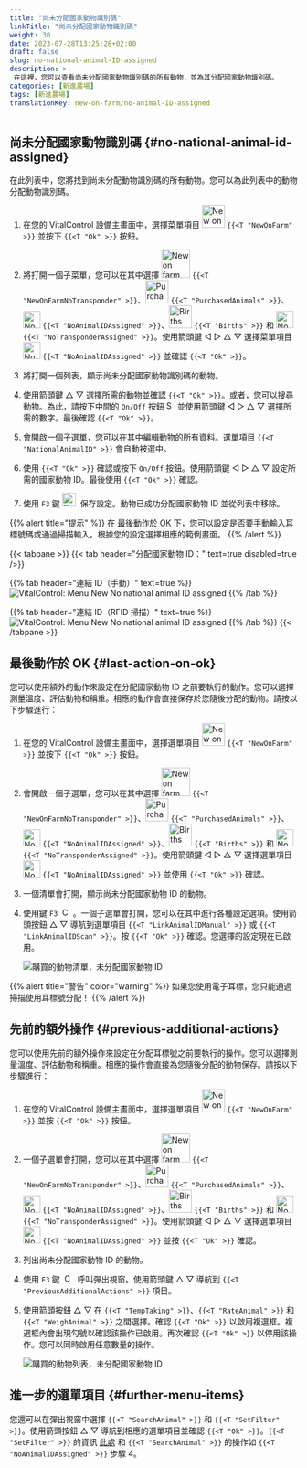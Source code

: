 ```yaml
---
title: "尚未分配國家動物識別碼"
linkTitle: "尚未分配國家動物識別碼"
weight: 30
date: 2023-07-28T13:25:28+02:00
draft: false
slug: no-national-animal-ID-assigned
description: >
 在這裡，您可以查看尚未分配國家動物識別碼的所有動物，並為其分配國家動物識別碼。
categories: [新進農場]
tags: [新進農場]
translationKey: new-on-farm/no-animal-ID-assigned
---
```

## 尚未分配國家動物識別碼 {#no-national-animal-id-assigned}

在此列表中，您將找到尚未分配動物識別碼的所有動物。您可以為此列表中的動物分配動物識別碼。

1. 在您的 VitalControl 設備主畫面中，選擇菜單項目 <img src="/icons/main/new-on-farm.svg" width="40" align="bottom" alt="New on farm" /> `{{<T "NewOnFarm" >}}` 並按下 `{{<T "Ok" >}}` 按鈕。

2.  將打開一個子菜單，您可以在其中選擇 <img src="/icons/registration/new-on-farm-no-transponder.svg" width="50" align="bottom" alt="New on farm, no transponder" /> `{{<T "NewOnFarmNoTransponder" >}}`、<img src="/icons/main/new-on-farm.svg" width="40" align="bottom" alt="Purchased animals" /> `{{<T "PurchasedAnimals" >}}`、<img src="/icons/registration/no-eartag-number.svg" width="30" align="bottom" alt="No national animal ID" /> `{{<T "NoAnimalIDAssigned" >}}`、<img src="/icons/main/births.svg" width="40" align="bottom" alt="Births" /> `{{<T "Births" >}}` 和 <img src="/icons/registration/no-transponder.svg" width="30" align="bottom" alt="No transponder assigned" /> `{{<T "NoTransponderAssigned" >}}`。使用箭頭鍵 ◁ ▷ △ ▽ 選擇菜單項目 <img src="/icons/registration/no-eartag-number.svg" width="30" align="bottom" alt="No national animal ID" /> `{{<T "NoAnimalIDAssigned" >}}` 並確認 `{{<T "Ok" >}}`。

3. 將打開一個列表，顯示尚未分配國家動物識別碼的動物。

4. 使用箭頭鍵 △ ▽ 選擇所需的動物並確認 `{{<T "Ok" >}}`。或者，您可以搜尋動物。為此，請按下中間的 `On/Off` 按鈕 <img src="/icons/footer/search.svg" width="15" align="bottom" alt="Search" /> 並使用箭頭鍵 ◁ ▷ △ ▽ 選擇所需的數字。最後確認 `{{<T "Ok" >}}`。

5. 會開啟一個子選單，您可以在其中編輯動物的所有資料。選單項目 `{{<T "NationalAnimalID" >}}` 會自動被選中。

6. 使用 `{{<T "Ok" >}}` 確認或按下 `On/Off` 按鈕。使用箭頭鍵 ◁ ▷ △ ▽ 設定所需的國家動物 ID。最後使用 `{{<T "Ok" >}}` 確認。

7. 使用 `F3` 鍵 <img src="/icons/footer/save.svg" width="24" align="bottom" alt="Save" />&nbsp; 保存設定。動物已成功分配國家動物 ID 並從列表中移除。

{{% alert title="提示" %}}
在 [最後動作於 OK](#last-action-on-ok) 下，您可以設定是否要手動輸入耳標號碼或通過掃描輸入。根據您的設定選擇相應的範例畫面。
{{% /alert %}}

{{< tabpane >}}
{{< tab header="分配國家動物 ID：" text=true disabled=true />}}

{{% tab header="連結 ID（手動）" text=true %}}
![VitalControl: Menu New No national animal ID assigned](../images/noanimalID.png "連結 ID（手動）")
{{% /tab %}}

{{% tab header="連結 ID（RFID 掃描）" text=true %}}
![VitalControl: Menu New No national animal ID assigned](../images/noanimalID-scan.png "連結 ID（RFID 掃描）")
{{% /tab %}}
{{< /tabpane >}}

## 最後動作於 OK {#last-action-on-ok}

您可以使用額外的動作來設定在分配國家動物 ID 之前要執行的動作。您可以選擇測量溫度、評估動物和稱重。相應的動作會直接保存於您隨後分配的動物。請按以下步驟進行：

1. 在您的 VitalControl 設備主畫面中，選擇選單項目 <img src="/icons/main/new-on-farm.svg" width="40" align="bottom" alt="New on farm" /> `{{<T "NewOnFarm" >}}` 並按下 `{{<T "Ok" >}}` 按鈕。

2. 會開啟一個子選單，您可以在其中選擇 <img src="/icons/registration/new-on-farm-no-transponder.svg" width="50" align="bottom" alt="New on farm, no transponder" /> `{{<T "NewOnFarmNoTransponder" >}}`、<img src="/icons/main/new-on-farm.svg" width="40" align="bottom" alt="Purchased animals" /> `{{<T "PurchasedAnimals" >}}`、<img src="/icons/registration/no-eartag-number.svg" width="30" align="bottom" alt="No national animal ID" /> `{{<T "NoAnimalIDAssigned" >}}`、<img src="/icons/main/births.svg" width="40" align="bottom" alt="Births" /> `{{<T "Births" >}}` 和 <img src="/icons/registration/no-transponder.svg" width="30" align="bottom" alt="No transponder assigned" /> `{{<T "NoTransponderAssigned" >}}`。使用箭頭鍵 ◁ ▷ △ ▽ 選擇選單項目 <img src="/icons/registration/no-eartag-number.svg" width="30" align="bottom" alt="No national animal ID" /> `{{<T "NoAnimalIDAssigned" >}}` 並使用 `{{<T "Ok" >}}` 確認。

3. 一個清單會打開，顯示尚未分配國家動物 ID 的動物。

4. 使用鍵 `F3` &nbsp;<img src="/icons/footer/open-popup.svg" width="15" align="bottom" alt="Call popup" />&nbsp;。一個子選單會打開，您可以在其中進行各種設定選項。使用箭頭按鈕 △ ▽ 導航到選單項目 `{{<T "LinkAnimalIDManual" >}}` 或 `{{<T "LinkAnimalIDScan" >}}`。按 `{{<T "Ok" >}}` 確認。您選擇的設定現在已啟用。

    ![購買的動物清單，未分配國家動物 ID](../images/link.png "未分配國家動物 ID，連結")

{{% alert title="警告" color="warning" %}}
如果您使用電子耳標，您只能通過掃描使用耳標號分配！
{{% /alert %}}

## 先前的額外操作 {#previous-additional-actions}

您可以使用先前的額外操作來設定在分配耳標號之前要執行的操作。您可以選擇測量溫度、評估動物和稱重。相應的操作會直接為您隨後分配的動物保存。請按以下步驟進行：

1. 在您的 VitalControl 設備主畫面中，選擇選單項目 <img src="/icons/main/new-on-farm.svg" width="40" align="bottom" alt="New on farm" /> `{{<T "NewOnFarm" >}}` 並按 `{{<T "Ok" >}}` 按鈕。

2. 一個子選單會打開，您可以在其中選擇 <img src="/icons/registration/new-on-farm-no-transponder.svg" width="50" align="bottom" alt="New on farm, no transponder" /> `{{<T "NewOnFarmNoTransponder" >}}`、<img src="/icons/main/new-on-farm.svg" width="40" align="bottom" alt="Purchased animals" /> `{{<T "PurchasedAnimals" >}}`、<img src="/icons/registration/no-eartag-number.svg" width="30" align="bottom" alt="No national animal ID" /> `{{<T "NoAnimalIDAssigned" >}}`、<img src="/icons/main/births.svg" width="40" align="bottom" alt="Births" /> `{{<T "Births" >}}` 和 <img src="/icons/registration/no-transponder.svg" width="30" align="bottom" alt="No transponder assigned" /> `{{<T "NoTransponderAssigned" >}}`。使用箭頭鍵 ◁ ▷ △ ▽ 選擇選單項目 <img src="/icons/registration/no-eartag-number.svg" width="30" align="bottom" alt="No national animal ID" /> `{{<T "NoAnimalIDAssigned" >}}` 並按 `{{<T "Ok" >}}` 確認。

3. 列出尚未分配國家動物 ID 的動物。

4. 使用 `F3` 鍵 &nbsp;<img src="/icons/footer/open-popup.svg" width="15" align="bottom" alt="Call popup" />&nbsp; 呼叫彈出視窗。使用箭頭鍵 △ ▽ 導航到 `{{<T "PreviousAdditionalActions" >}}` 項目。

5. 使用箭頭按鈕 △ ▽ 在 `{{<T "TempTaking" >}}`、`{{<T "RateAnimal" >}}` 和 `{{<T "WeighAnimal" >}}` 之間選擇。確認 `{{<T "Ok" >}}` 以啟用複選框。複選框內會出現勾號以確認該操作已啟用。再次確認 `{{<T "Ok" >}}` 以停用該操作。您可以同時啟用任意數量的操作。

   ![購買的動物列表，未分配國家動物 ID](../images/aidditional-actions.png "未分配國家動物 ID，連結")

## 進一步的選單項目 {#further-menu-items}

您還可以在彈出視窗中選擇 `{{<T "SearchAnimal" >}}` 和 `{{<T "SetFilter" >}}`。使用箭頭按鈕 △ ▽ 導航到相應的選單項目並確認 `{{<T "Ok" >}}`。`{{<T "SetFilter" >}}` 的資訊 [此處](/zh/docs/filter/) 和 `{{<T "SearchAnimal" >}}` 的操作如 `{{<T "NoAnimalIDAssigned" >}}` 步驟 4。
